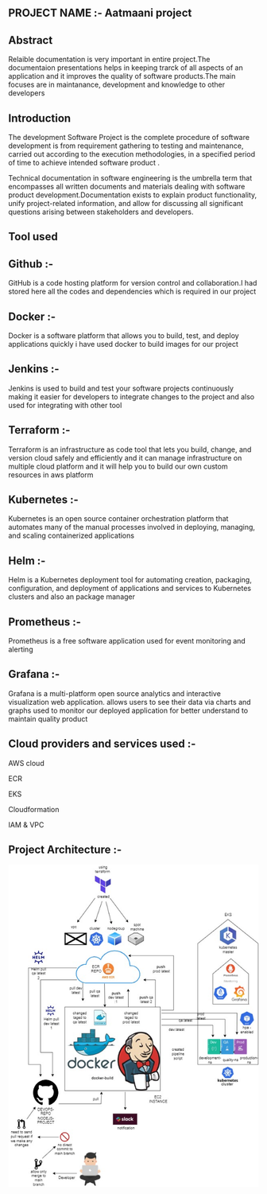 PROJECT NAME :- Aatmaani project
-------------
Abstract
--------
Relaible documentation is very important in entire project.The documentaion presentations helps in keeping trarck of all aspects of an application and it improves the quality of software products.The main focuses are in maintanance, development and knowledge to other developers 

Introduction 
-------
The development Software Project is the complete procedure of software development is from requirement gathering to testing and maintenance, carried out according to the execution methodologies, in a specified period of time to achieve intended software product .

Technical documentation in software engineering is the umbrella term that encompasses all written documents and materials dealing with software product development.Documentation exists to explain product functionality, unify project-related information, and allow for discussing all significant questions arising between stakeholders and developers.




Tool used
---
Github :-
--
GitHub is a code hosting platform for version control and collaboration.I had stored here all the codes and dependencies which is required in our project

Docker :-
---
Docker is a software platform that allows you to build, test, and deploy applications quickly
i have used docker to build images for our project

Jenkins :-
--
Jenkins is used to build and test your software projects continuously making it easier for developers to integrate changes to the project and also used for integrating with other tool 

Terraform :-
--
Terraform is an infrastructure as code tool that lets you build, change, and version cloud  safely and efficiently and it can manage infrastructure on multiple cloud platform and it will help you to build our own custom resources in aws platform

Kubernetes :-
---
Kubernetes is an open source container orchestration platform that automates many of the manual processes involved in deploying, managing, and scaling containerized applications

Helm :-
--
Helm is a Kubernetes deployment tool for automating creation, packaging, configuration, and deployment of applications and services to Kubernetes clusters and also an package manager


Prometheus :-
---
Prometheus is a free software application used for event monitoring and alerting

Grafana :-
---
Grafana is a multi-platform open source analytics and interactive visualization web application.
allows users to see their data via charts and graphs used to monitor our deployed application for better understand to maintain quality product

Cloud providers and services used :-
--
AWS cloud 

ECR 

EKS 

Cloudformation

IAM & VPC 

Project Architecture :-
-------------------------------------------






![alt ](https://raw.githubusercontent.com/Ranjeetsheelvant/devops-repo/main/devops-project-diagram.jpg)

















